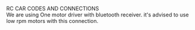 RC CAR CODES AND CONNECTIONS
<br/>
We are using One motor driver with bluetooth receiver.
it's advised to use low rpm motors with this connection.
